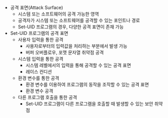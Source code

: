 - 공격 표면(Attack Surface)
	- 시스템 또는 소프트웨어의 공격 가능한 영역
	- 공격자가 시스템 또는 소프트웨어를 공격할 수 있는 포인트나 경로 
	- Set-UID 프로그램의 경우, 다양한 공격 표면이 존재 가능
- Set-UID 프로그램의 공격 표면
	- 사용자 입력을 통한 공격
		- 사용자로부터의 입력값을 처리하는 부분에서 발생 가능
		- 버퍼 오버플로우, 포맷 문자열 취약점 공격
	- 시스템 입력을 통한 공격
		- 시스템 레벨에서의 입력을 통해 공격할 수 있는 공격 표면
		- 레이스 컨디션
	- 환경 변수를 통한 공격
		- 환경 변수를 이용하여 프로그램의 동작을 조작할 수 있는 공격 표면
		- 환경 변수 공격
	- 다른 프로그램 호출을 통한 공격
		- Set-UID 프로그램이 다른 프로그램을 호출할 때 발생할 수 있는 보안 취약점
